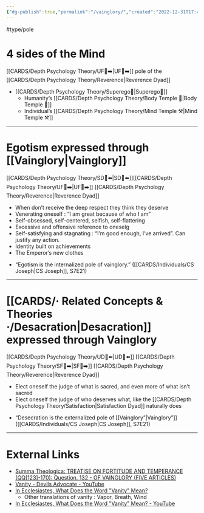 ```yaml
---
{"dg-publish":true,"permalink":"/vainglory/","created":"2022-12-31T17:40:38.411+01:00","updated":"2023-05-04T17:50:36.060+02:00"}
---
```


#type/pole 

# 4 sides of the Mind 
[[CARDS/Depth Psychology Theory/UF👤➡️\|UF👤➡️]] pole of the [[CARDS/Depth Psychology Theory/Reverence\|Reverence Dyad]] 
- [[CARDS/Depth Psychology Theory/Superego👹\|Superego👹]] 
	- Humanity’s [[CARDS/Depth Psychology Theory/Body Temple 🌳\|Body Temple 🌳]] 
	- Individual’s [[CARDS/Depth Psychology Theory/Mind Temple ⚒️\|Mind Temple ⚒️]] 
---
# Egotism expressed through [[Vainglory\|Vainglory]] 
[[CARDS/Depth Psychology Theory/SD🤸⬅️\|SD🤸⬅️]][[CARDS/Depth Psychology Theory/UF👤➡️\|UF👤➡️]] [[CARDS/Depth Psychology Theory/Reverence\|Reverence Dyad]] 
- When don’t receive the deep respect they think they deserve 
- Venerating oneself : “I am great because of who I am”
- Self-obsessed, self-centered, selfish, self-flattering  
- Excessive and offensive reference to oneselg
- Self-satisfying and stagnating : “I’m good enough, I’ve arrived”. Can justify any action. 
- Identity built on achievements 
- The Emperor’s new clothes 

<div class="transclusion internal-embed is-loaded"><div class="markdown-embed">



- “Egotism is the internalized pole of vainglory.” ([[CARDS/Individuals/CS Joseph\|CS Joseph]], S7E21) 

</div></div>

---
# [[CARDS/· Related Concepts & Theories ·/Desacration\|Desacration]] expressed through Vainglory 
[[CARDS/Depth Psychology Theory/UD👤⬅️\|UD👤⬅️]] [[CARDS/Depth Psychology Theory/SF🤸➡️\|SF🤸➡️]]  [[CARDS/Depth Psychology Theory/Reverence\|Reverence Dyad]] 
- Elect oneself the judge of what is sacred, and even more of what isn’t sacred 
- Elect oneself the judge of who deserves what, like the [[CARDS/Depth Psychology Theory/Satisfaction\|Satisfaction Dyad]] naturally does 

<div class="transclusion internal-embed is-loaded"><div class="markdown-embed">



- “Desecration is the externalized pole of [[Vainglory”\|Vainglory”]]  ([[CARDS/Individuals/CS Joseph\|CS Joseph]], S7E21) 

</div></div>


---
# External Links
- [Summa Theologica: TREATISE ON FORTITUDE AND TEMPERANCE (QQ[123]-170): Question. 132 - OF VAINGLORY (FIVE ARTICLES)](https://www.sacred-texts.com/chr/aquinas/summa/sum389.htm)
- [Vanity - Devils Advocate - YouTube](https://www.youtube.com/watch?v=Cv9zXUd55Sw)
- [In Ecclesiastes, What Does the Word "Vanity" Mean?](https://www.youtube.com/watch?v=68eNA5VAd8k)
	- Other translations of vanity : Vapor, Breath, Wind 
- [In Ecclesiastes, What Does the Word "Vanity" Mean? - YouTube](https://www.youtube.com/watch?v=68eNA5VAd8k)



